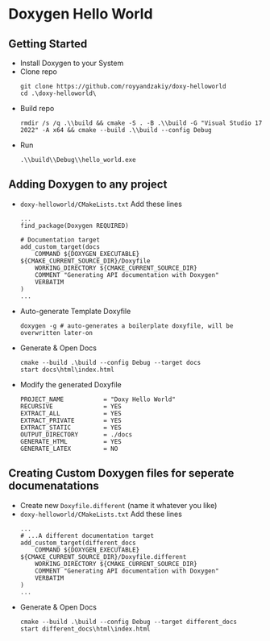 # Doxygen Hello World

## Getting Started
- Install Doxygen to your System
- Clone repo
    ```DOS
    git clone https://github.com/royyandzakiy/doxy-helloworld    
    cd .\doxy-helloworld\
    ```
- Build repo
    ```DOS
    rmdir /s /q .\\build && cmake -S . -B .\\build -G "Visual Studio 17 2022" -A x64 && cmake --build .\\build --config Debug
    ```
- Run
    ```DOS
    .\\build\\Debug\\hello_world.exe
    ```

## Adding Doxygen to any project
- `doxy-helloworld/CMakeLists.txt` Add these lines
    ```
    ...
    find_package(Doxygen REQUIRED)

    # Documentation target
    add_custom_target(docs
        COMMAND ${DOXYGEN_EXECUTABLE} ${CMAKE_CURRENT_SOURCE_DIR}/Doxyfile
        WORKING_DIRECTORY ${CMAKE_CURRENT_SOURCE_DIR}
        COMMENT "Generating API documentation with Doxygen"
        VERBATIM
    )
    ...
    ```
- Auto-generate Template Doxyfile
    ```DOS
    doxygen -g # auto-generates a boilerplate doxyfile, will be overwritten later-on
    ```
- Generate & Open Docs
    ```DOS
    cmake --build .\build --config Debug --target docs
    start docs\html\index.html
    ```
- Modify the generated Doxyfile
    ```Doxyfile
    PROJECT_NAME           = "Doxy Hello World"
    RECURSIVE              = YES
    EXTRACT_ALL            = YES
    EXTRACT_PRIVATE        = YES
    EXTRACT_STATIC         = YES
    OUTPUT_DIRECTORY       = ./docs
    GENERATE_HTML          = YES
    GENERATE_LATEX         = NO
    ```

## Creating Custom Doxygen files for seperate documenatations
- Create new `Doxyfile.different` (name it whatever you like)
- `doxy-helloworld/CMakeLists.txt` Add these lines
    ```
    ...
    # ...A different documentation target
    add_custom_target(different_docs
        COMMAND ${DOXYGEN_EXECUTABLE} ${CMAKE_CURRENT_SOURCE_DIR}/Doxyfile.different
        WORKING_DIRECTORY ${CMAKE_CURRENT_SOURCE_DIR}
        COMMENT "Generating API documentation with Doxygen"
        VERBATIM
    )
    ...
    ```
- Generate & Open Docs
    ```DOS
    cmake --build .\build --config Debug --target different_docs
    start different_docs\html\index.html
    ```